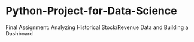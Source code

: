 # Python-Project-for-Data-Science
Final Assignment: Analyzing Historical Stock/Revenue Data and Building a Dashboard
